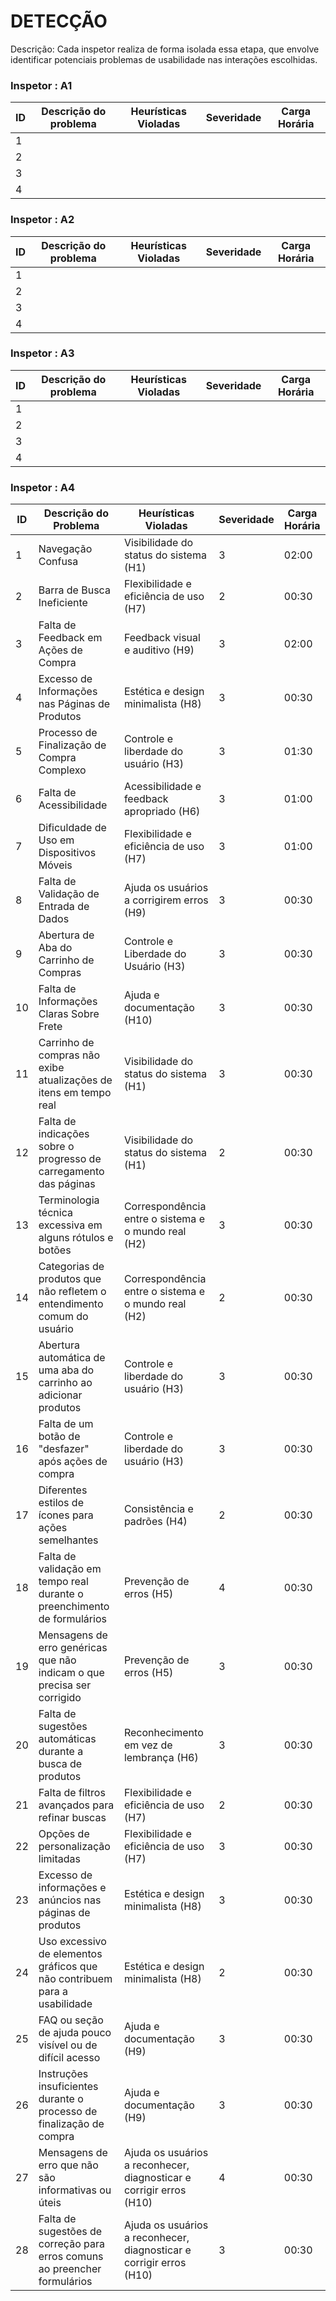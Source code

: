 # DETECÇÃO

Descrição: Cada inspetor realiza de forma isolada essa etapa, que envolve identificar potenciais problemas de usabilidade nas interações escolhidas.

### Inspetor : A1

| ID | Descrição do problema | Heurísticas Violadas | Severidade | Carga Horária |
|----|-----------------------|----------------------|------------|---------------|
|  1 |                       |                      |            |               |
|  2 |                       |                      |            |               |
|  3 |                       |                      |            |               |
|  4 |                       |                      |            |               |


### Inspetor : A2

| ID | Descrição do problema | Heurísticas Violadas | Severidade | Carga Horária |
|----|-----------------------|----------------------|------------|---------------|
|  1 |                       |                      |            |               |
|  2 |                       |                      |            |               |
|  3 |                       |                      |            |               |
|  4 |                       |                      |            |               |

### Inspetor : A3

| ID | Descrição do problema | Heurísticas Violadas | Severidade | Carga Horária |
|----|-----------------------|----------------------|------------|---------------|
|  1 |                       |                      |            |               |
|  2 |                       |                      |            |               |
|  3 |                       |                      |            |               |
|  4 |                       |                      |            |               |

### Inspetor : A4

| ID | Descrição do Problema                                                       | Heurísticas Violadas                                      | Severidade | Carga Horária |
|----|---------------------------------------------------------------------------|----------------------------------------------------------|------------|----------------|
| 1  | Navegação Confusa                                                         | Visibilidade do status do sistema (H1)                   | 3          | 02:00          |
| 2  | Barra de Busca Ineficiente                                                | Flexibilidade e eficiência de uso (H7)                   | 2          | 00:30          |
| 3  | Falta de Feedback em Ações de Compra                                      | Feedback visual e auditivo (H9)                           | 3          | 02:00          |
| 4  | Excesso de Informações nas Páginas de Produtos                            | Estética e design minimalista (H8)                        | 3          | 00:30          |
| 5  | Processo de Finalização de Compra Complexo                                 | Controle e liberdade do usuário (H3)                      | 3          | 01:30          |
| 6  | Falta de Acessibilidade                                                    | Acessibilidade e feedback apropriado (H6)                 | 3          | 01:00          |
| 7  | Dificuldade de Uso em Dispositivos Móveis                                 | Flexibilidade e eficiência de uso (H7)                   | 3          | 01:00          |
| 8  | Falta de Validação de Entrada de Dados                                    | Ajuda os usuários a corrigirem erros (H9)                | 3          | 00:30          |
| 9  | Abertura de Aba do Carrinho de Compras                                    | Controle e Liberdade do Usuário (H3)                     | 3          | 00:30          |
| 10 | Falta de Informações Claras Sobre Frete                                   | Ajuda e documentação (H10)                               | 3          | 00:30          |
| 11 | Carrinho de compras não exibe atualizações de itens em tempo real        | Visibilidade do status do sistema (H1)                   | 3          | 00:30          |
| 12 | Falta de indicações sobre o progresso de carregamento das páginas         | Visibilidade do status do sistema (H1)                   | 2          | 00:30          |
| 13 | Terminologia técnica excessiva em alguns rótulos e botões                | Correspondência entre o sistema e o mundo real (H2)      | 3          | 00:30          |
| 14 | Categorias de produtos que não refletem o entendimento comum do usuário   | Correspondência entre o sistema e o mundo real (H2)      | 2          | 00:30          |
| 15 | Abertura automática de uma aba do carrinho ao adicionar produtos          | Controle e liberdade do usuário (H3)                      | 3          | 00:30          |
| 16 | Falta de um botão de "desfazer" após ações de compra                     | Controle e liberdade do usuário (H3)                      | 3          | 00:30          |
| 17 | Diferentes estilos de ícones para ações semelhantes                       | Consistência e padrões (H4)                              | 2          | 00:30          |
| 18 | Falta de validação em tempo real durante o preenchimento de formulários   | Prevenção de erros (H5)                                  | 4          | 00:30          |
| 19 | Mensagens de erro genéricas que não indicam o que precisa ser corrigido  | Prevenção de erros (H5)                                  | 3          | 00:30          |
| 20 | Falta de sugestões automáticas durante a busca de produtos                | Reconhecimento em vez de lembrança (H6)                  | 3          | 00:30          |
| 21 | Falta de filtros avançados para refinar buscas                            | Flexibilidade e eficiência de uso (H7)                   | 2          | 00:30          |
| 22 | Opções de personalização limitadas                                         | Flexibilidade e eficiência de uso (H7)                   | 3          | 00:30          |
| 23 | Excesso de informações e anúncios nas páginas de produtos                 | Estética e design minimalista (H8)                        | 3          | 00:30          |
| 24 | Uso excessivo de elementos gráficos que não contribuem para a usabilidade | Estética e design minimalista (H8)                        | 2          | 00:30          |
| 25 | FAQ ou seção de ajuda pouco visível ou de difícil acesso                 | Ajuda e documentação (H9)                                | 3          | 00:30          |
| 26 | Instruções insuficientes durante o processo de finalização de compra     | Ajuda e documentação (H9)                                | 3          | 00:30          |
| 27 | Mensagens de erro que não são informativas ou úteis                      | Ajuda os usuários a reconhecer, diagnosticar e corrigir erros (H10) | 4          | 00:30          |
| 28 | Falta de sugestões de correção para erros comuns ao preencher formulários | Ajuda os usuários a reconhecer, diagnosticar e corrigir erros (H10) | 3          | 00:30          |

